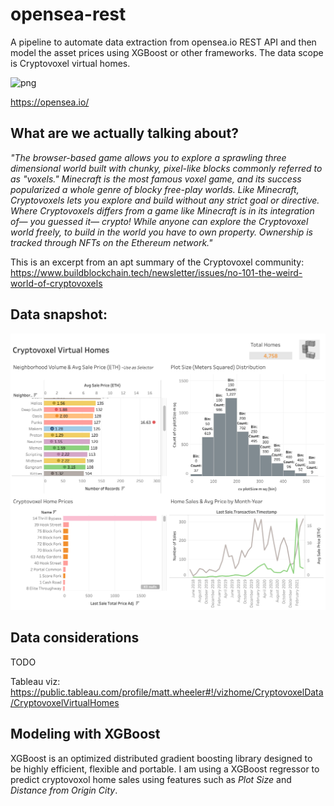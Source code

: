 # opensea-rest
A pipeline to automate data extraction from opensea.io REST API and then model the asset prices using XGBoost or other frameworks. The data scope is Cryptovoxel virtual homes.

![png](https://github.com/datavizhokie/opensea-rest/blob/main/opensea.png)

https://opensea.io/

## What are we actually talking about?

*"The browser-based game allows you to explore a sprawling three dimensional world built with chunky, pixel-like blocks commonly referred to as "voxels." Minecraft is the most famous voxel game, and its success popularized a whole genre of blocky free-play worlds. Like Minecraft, Cryptovoxels lets you explore and build without any strict goal or directive. Where Cryptovoxels differs from a game like Minecraft is in its integration of— you guessed it— crypto! While anyone can explore the Cryptovoxel world freely, to build in the world you have to own property. Ownership is tracked through NFTs on the Ethereum network."*

This is an excerpt from an apt summary of the Cryptovoxel community: https://www.buildblockchain.tech/newsletter/issues/no-101-the-weird-world-of-cryptovoxels


## Data snapshot:

![png](https://github.com/datavizhokie/opensea-rest/blob/main/tableau_viz.png)

## Data considerations
TODO

Tableau viz: https://public.tableau.com/profile/matt.wheeler#!/vizhome/CryptovoxelData/CryptovoxelVirtualHomes

## Modeling with XGBoost

XGBoost is an optimized distributed gradient boosting library designed to be highly efficient, flexible and portable. I am using a XGBoost regressor to predict cryptovoxol home sales using features such as *Plot Size* and *Distance from Origin City*.